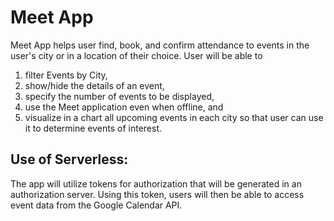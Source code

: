 # Meet App

Meet App helps user find, book, and confirm attendance to events in the user's city or in a location of their choice. User will be able to 
1) filter Events by City,
2) show/hide the details of an event,
3) specify the number of events to be displayed,
4) use the Meet application even when offline, and
5) visualize in a chart all upcoming events in each city so that user can use it to determine events of interest.

## Use of Serverless:
The app will utilize tokens for authorization that will be generated in an authorization server. Using this token, users will then be able to access event data from the Google Calendar API.
